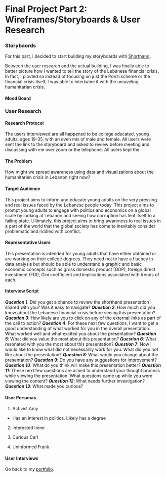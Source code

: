 # **Final Project Part 2: Wireframes/Storyboards & User Research**

### **Storybaords**
For this part, I decided to start building my storyboards with [Shorthand](https://preview.shorthand.com/GTJGVgN8AGG8TgSj). 

Between the user research and the actual building, I was finally able to better picture how I wanted to tell the story of the Lebanese financial crisis. In fact, I piovted so instead of focusing on just the Ponzi scheme or the financial crisis itself, I was able to intertwine it with the unraveling humanitarian crisis. 

#### Mood Board

####


### **User Research**


#### **Research Protocol**
The users interviewed are all happened to be college educated, young adults, ages 19-35, with an even mix of male and female.
All users were sent the link to the storyboard and asked to review before meeting and discussing with me over zoom or the telephone. All users kept the 


#### **The Problem**
How might we spread awareness using data and visualizations about the humanitarian crisis in Lebanon right now?


#### **Target Audience**
This project aims to inform and educate young adults on the very pressing and real issues faced by the Lebanese people today. This project aims to prompt young adults to engage with politics and economics on a global scale by looking at Lebanon and seeing how corruption has lent itself to a failing state. Ultimately, this project aims to bring awareness to real issues in a part of the world that the global society has come to inevitably consider problematic and riddled with conflict.


#### **Representative Users**
This presentation is intended for young adults that have either obtained or are working on their college degrees. They need not to have a fluency in data analysis but should be able to understand a graphic and basic economic concepts such as gross domestic product (GDP), foreign direct investment (FDI), Gini coefficient and implications associated with trends of each.

#### **Interview Script**
***Question 1***: Did you get a chance to review the shorthand presentation I shared with you? Was it easy to navigate?
***Question 2***: How much did you know about the Lebanese financial crisis before seeing this presentation?
***Question 3***:  How likely are you to click on any of the external links as part of the call to action?
***Question 4***: For these next few questions, I want to get a good understanding of what worked for you in the overall presentation. What worked well and what excited you about the presentation? 
***Question 5***: What did you value the most about this presentation?
***Question 6***: What resonated with you the most about this presentation?
***Question 7***: Now I would like to know what did not necessarily work for you. What did you not like about the presentation?
***Question 8***: What would you change about the presentation?
***Question 9***: Do you have any suggestions for improvement?
***Question 10***: What do you think will make this presentation better?
***Question 11***: These next few questions are aimed to understand your thought process while viewing the presentation. What questions came up while you were viewing the content? 
***Question 12***: What needs further investigation? 
***Question 13***: What made you curious?

#### **User Personas**

1. Activist Amy
+ Has an interest in politics. Likely has a degree 

2. Interested Irene

3. Curious Carl

4. Uninformed Frank


#### **User Interviews**


Go back to my [portfolio](https://haleemaahmad.github.io/Telling-Stories-w-Data/).
